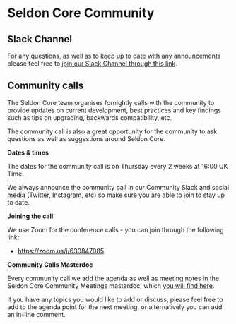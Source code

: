 
# Seldon Core Community

## Slack Channel

For any questions, as well as to keep up to date with any announcements please feel free to [join our Slack Channel through this link](https://join.slack.com/t/seldondev/shared_invite/enQtMzA2Mzk1Mzg0NjczLTJlNjQ1NTE5Y2MzMWIwMGUzYjNmZGFjZjUxODU5Y2EyMDY0M2U3ZmRiYTBkOTRjMzZhZjA4NjJkNDkxZTA2YmU).

## Community calls

The Seldon Core team organises fornightly calls with the community to provide updates on current development, best practices and key findings such as tips on upgrading, backwards compatibility, etc.

The community call is also a great opportunity for the community to ask questions as well as suggestions around Seldon Core.

**Dates & times**

The dates for the community call is on Thursday every 2 weeks at 16:00 UK Time.

We always announce the community call in our Community Slack and social media (Twitter, Instagram, etc) so make sure you are able to join to stay up to date.

**Joining the call**

We use Zoom for the conference calls - you can join through the following link:

* https://zoom.us/j/630847085

**Community Calls Masterdoc**

Every community call we add the agenda as well as meeting notes in the Seldon Core Community Meetings masterdoc, which [you will find here](https://docs.google.com/document/d/1gAmiJoD-1NHSr0gvDQBhYGR5ryrgWVWRu3nOOxPdKJk/edit#heading=h.2aknuw5jyybd).

If you have any topics you would like to add or discuss, please feel free to add to the agenda point for the next meeting, or alternatively you can add an in-line comment.


